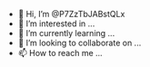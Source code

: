 - 👋 Hi, I’m @P7ZzTbJABstQLx
- 👀 I’m interested in ...
- 🌱 I’m currently learning ...
- 💞️ I’m looking to collaborate on ...
- 📫 How to reach me ...

<!---
P7ZzTbJABstQLx/P7ZzTbJABstQLx is a ✨ special ✨ repository because its `README.md` (this file) appears on your GitHub profile.
You can click the Preview link to take a look at your changes.
--->
